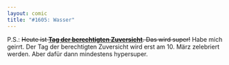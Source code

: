 ```yaml
---
layout: comic
title: "#1605: Wasser"
---
```


P.S.:
<strike>Heute ist <a href="http://www.fonflatter.de/kalender"><strong>Tag der berechtigten Zuversicht</strong></a>. Das wird super!</strike>
Habe mich geirrt. Der Tag der berechtigten Zuversicht wird erst am 10. März zelebriert werden. Aber dafür dann mindestens hypersuper.
